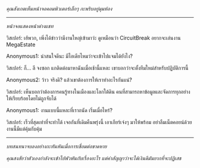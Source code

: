 _คุณสังเกตเห็นหน้าจอคอมพิวเตอร์เล็กๆ กะพริบอยู่มุมห้อง_

---

_หน้าจอแสดงหน้าต่างแชท_

วิสเปอร์: เฮ้พวก, เพิ่งได้ข่าวว่ามีงานใหญ่เข้ามาว่ะ ดูเหมือนว่า CircuitBreak อยากจะเล่นงาน MegaEstate

Anonymous1: น่าสนใจดีนะ มีไอเดียไหมว่าจะเข้าไปแจมได้ยังไง?

วิสเปอร์: ก็... ลี จงซอก แกติดต่อมาหาฉันเมื่อเช้านี้แหละ เขาบอกว่าจะตั้งทีมใหม่สำหรับปฏิบัติการนี้

Anonymous2: ว้าว จริงดิ? แล้วเขาต้องการให้เราทำอะไรกันแน่?

วิสเปอร์: เห็นบอกว่าต้องการคนรู้ทางในเมืองและโลกใต้ดิน คนที่สามารถหาข้อมูลและจัดการทุกอย่างให้เรียบร้อยโดยไม่ถูกจับได้

Anonymous1: งานแบบนี้แหละที่เราถนัด เริ่มเมื่อไหร่?

วิสเปอร์: เร็วที่สุดเท่าที่จะทำได้ เจอกันที่เดิมคืนพรุ่งนี้ เอาเกียร์เจ๋งๆ มาให้พร้อม อย่าลืมเน็ตคอยน์ด้วย งานนี้มีแต่คุ้มกับคุ้ม

---

_บทสนทนาจบลงอย่างกะทันหันเมื่อการเชื่อมต่อขาดหาย_

_คุณสงสัยว่าตัวเองกำลังจะเข้าไปพัวพันกับเรื่องอะไร แต่คำสัญญาว่าจะได้เงินดีมันยากที่จะปฏิเสธ_
